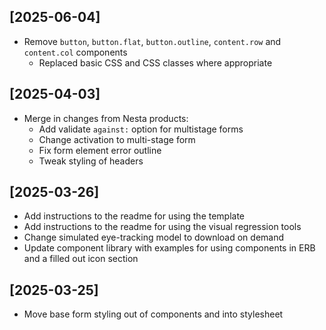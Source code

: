 ## [2025-06-04]
- Remove `button`, `button.flat`, `button.outline`, `content.row` and `content.col` components
  - Replaced basic CSS and CSS classes where appropriate

## [2025-04-03]
- Merge in changes from Nesta products:
  - Add validate `against:` option for multistage forms
  - Change activation to multi-stage form
  - Fix form element error outline
  - Tweak styling of headers

## [2025-03-26]
- Add instructions to the readme for using the template
- Add instructions to the readme for using the visual regression tools
- Change simulated eye-tracking model to download on demand
- Update component library with examples for using components in ERB and a filled out icon section

## [2025-03-25]
- Move base form styling out of components and into stylesheet
